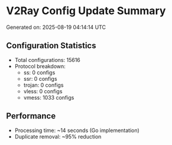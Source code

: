 # V2Ray Config Update Summary
Generated on: 2025-08-19 04:14:14 UTC

## Configuration Statistics
- Total configurations: 15616
- Protocol breakdown:
  - ss: 0 configs
  - ssr: 0 configs
  - trojan: 0 configs
  - vless: 0 configs
  - vmess: 1033 configs

## Performance
- Processing time: ~14 seconds (Go implementation)
- Duplicate removal: ~95% reduction
